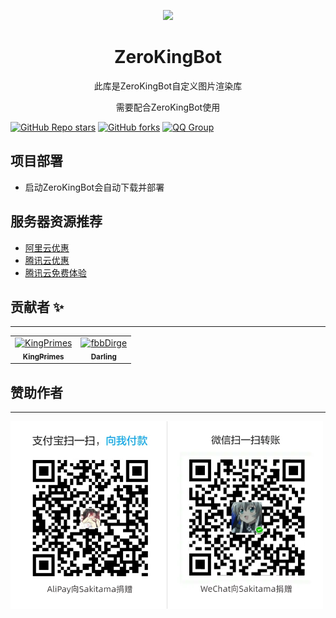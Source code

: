 <div align="center">

<p align="center">
      <img src="https://github.com/KingPrimes/ZeroKingBot/blob/main/.github/image/ico.jpg" width="30%">
</p>

# ZeroKingBot

<p>此库是ZeroKingBot自定义图片渲染库</p>
<p>需要配合ZeroKingBot使用</p>
</div>

<div>

[![GitHub Repo stars](https://img.shields.io/github/stars/KingPrimes/ZKBotImageHtml?style=social)](https://github.com/KingPrimes/ZKBotImageHtml)
[![GitHub forks](https://img.shields.io/github/forks/KingPrimes/ZKBotImageHtml?style=social)](https://github.com/KingPrimes/ZKBotImageHtml)
[![QQ Group](https://img.shields.io/badge/QQ%20Group-260079469-blue)](https://jq.qq.com/?_wv=1027&k=RgqgJLij)
</div>

项目部署
---
- 启动ZeroKingBot会自动下载并部署


服务器资源推荐
---
- [阿里云优惠](https://www.aliyun.com/minisite/goods?userCode=8dt5pt0g&share_source=copy_link)
- [腾讯云优惠](https://cloud.tencent.com/act/pro/cps_3?fromSource=gwzcw.6688284.6688284.6688284&cps_key=ae3b8b6e55495d8bc53f2227ea0273d8)
- [腾讯云免费体验](https://cloud.tencent.com/act/free)

贡献者 ✨
---
--- 
<!-- readme: collaborators,contributors -start -->
<table>
<tr>
    <td align="center">
        <a href="https://github.com/KingPrimes">
            <img src="https://avatars.githubusercontent.com/u/50130875?v=4" width="100;" alt="KingPrimes"/>
            <br />
            <sub><b>KingPrimes</b></sub>
        </a>
    </td>
    <td align="center">
        <a href="https://github.com/fbbDirge">
            <img src="https://avatars.githubusercontent.com/u/86771432?v=4" width="100;" alt="fbbDirge"/>
            <br />
            <sub><b>Darling</b></sub>
        </a>
    </td></tr>
</table>
<!-- readme: collaborators,contributors -end -->

赞助作者
---
---
<img src=".github/image/upA-W.png" width="500"/>
